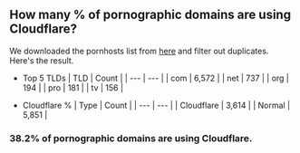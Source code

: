 ## How many % of pornographic domains are using Cloudflare?


We downloaded the pornhosts list from [here](https://mypdns.org/my-privacy-dns/porn-records) and filter out duplicates.
Here's the result.


[//]: # (start replacement)


- Top 5 TLDs
| TLD | Count |
| --- | --- |
| com | 6,572 |
| net | 737 |
| org | 194 |
| pro | 181 |
| tv | 156 |


- Cloudflare %
| Type | Count |
| --- | --- |
| Cloudflare | 3,614 |
| Normal | 5,851 |


### 38.2% of pornographic domains are using Cloudflare.